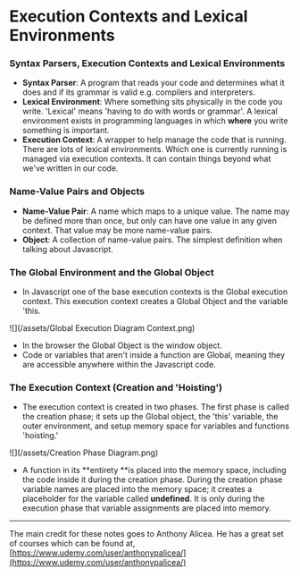 # Execution Contexts and Lexical Environments

### Syntax Parsers, Execution Contexts and Lexical Environments

* **Syntax Parser**: A program that reads your code and determines what it does and if its grammar is valid e.g. compilers and interpreters.
* **Lexical Environment**: Where something sits physically in the code you write. 'Lexical' means 'having to do with words or grammar'. A lexical environment exists in programming languages in which **where** you write something is important.
* **Execution Context**: A wrapper to help manage the code that is running. There are lots of lexical environments. Which one is currently running is managed via execution contexts. It can contain things beyond what we've written in our code. 

### Name-Value Pairs and Objects

* **Name-Value Pair**: A name which maps to a unique value. The name may be defined more than once, but only can have one value in any given context. That value may be more name-value pairs.
* **Object**: A collection of name-value pairs. The simplest definition when talking about Javascript. 

### The Global Environment and the Global Object

* In Javascript one of the base execution contexts is the Global execution context. This execution context creates a Global Object and the variable 'this.

![](/assets/Global Execution Diagram Context.png)

* In the browser the Global Object is the window object.
* Code or variables that aren't inside a function are Global, meaning they are accessible anywhere within the Javascript code.

### The Execution Context \(Creation and 'Hoisting'\)

* The execution context is created in two phases. The first phase is called the creation phase; it sets up the Global object, the 'this' variable, the outer environment, and setup memory space for variables and functions 'hoisting.'

![](/assets/Creation Phase Diagram.png)

* A function in its **entirety **is placed into the memory space, including the code inside it during the creation phase. During the creation phase variable names are placed into the memory space; it creates a placeholder for the variable called **undefined**. It is only during the execution phase that variable assignments are placed into memory.



---

The main credit for these notes goes to Anthony Alicea. He has a great set of courses which can be found at, [https://www.udemy.com/user/anthonypalicea/](https://www.udemy.com/user/anthonypalicea/)

